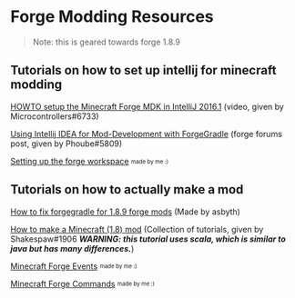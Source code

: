 # Forge Modding Resources

> Note: this is geared towards forge 1.8.9

## Tutorials on how to set up intellij for minecraft modding

[HOWTO setup the Minecraft Forge MDK in IntelliJ 2016.1](https://youtu.be/PfmlNiHonV0) (video, given by Microcontrollers#6733) <br>

[Using Intellij IDEA for Mod-Development with ForgeGradle](https://forums.minecraftforge.net/topic/21150-using-intellij-idea-for-mod-development-with-forgegradle/) (forge forums post, given by Phoube#5809) <br>

[Setting up the forge workspace](https://github.com/TymanWasTaken/ForgeModdingResources/blob/master/mytutorials/setting-up.md) <sub><sup>made by me :)</sup></sub> <br>

## Tutorials on how to actually make a mod

[How to fix forgegradle for 1.8.9 forge mods](https://gist.github.com/asbyth/ba2cd9b66925f2437bbcfcd884d60af7) (Made by asbyth) <br>

[How to make a Minecraft (1.8) mod](https://gist.github.com/nornagon/f9ae87c01740db0518b7) (Collection of tutorials, given by Shakespaw#1906 ***__WARNING: this tutorial uses scala, which is similar to java but has many differences.__***) <br>

[Minecraft Forge Events](https://github.com/TymanWasTaken/ForgeModdingResources/blob/master/mytutorials/events.md) <sub><sup>made by me :)</sup></sub> <br>

[Minecraft Forge Commands](https://github.com/TymanWasTaken/ForgeModdingResources/blob/master/mytutorials/commands.md) <sub><sup>made by me :)</sup></sub> <br>

